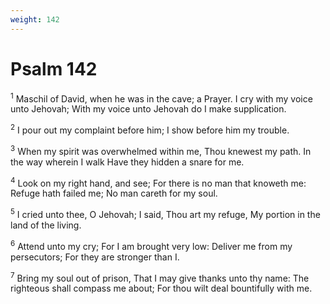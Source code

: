 ```yaml
---
weight: 142
---
```


# Psalm 142

<sup>1</sup> Maschil of David, when he was in the cave; a Prayer. I cry with my voice unto Jehovah; With my voice unto Jehovah do I make supplication. 

<sup>2</sup> I pour out my complaint before him; I show before him my trouble. 

<sup>3</sup> When my spirit was overwhelmed within me, Thou knewest my path. In the way wherein I walk Have they hidden a snare for me. 

<sup>4</sup> Look on my right hand, and see; For there is no man that knoweth me: Refuge hath failed me; No man careth for my soul. 

<sup>5</sup> I cried unto thee, O Jehovah; I said, Thou art my refuge, My portion in the land of the living. 

<sup>6</sup> Attend unto my cry; For I am brought very low: Deliver me from my persecutors; For they are stronger than I. 

<sup>7</sup> Bring my soul out of prison, That I may give thanks unto thy name: The righteous shall compass me about; For thou wilt deal bountifully with me. 


